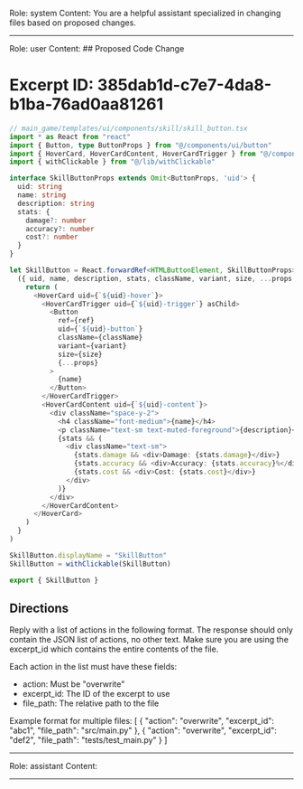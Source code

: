 Role: system
Content: You are a helpful assistant specialized in changing files based on proposed changes.
__________________
Role: user
Content: ## Proposed Code Change
# Excerpt ID: 385dab1d-c7e7-4da8-b1ba-76ad0aa81261
```typescript
// main_game/templates/ui/components/skill/skill_button.tsx
import * as React from "react"
import { Button, type ButtonProps } from "@/components/ui/button"
import { HoverCard, HoverCardContent, HoverCardTrigger } from "@/components/ui/hover-card"
import { withClickable } from "@/lib/withClickable"

interface SkillButtonProps extends Omit<ButtonProps, 'uid'> {
  uid: string
  name: string
  description: string
  stats: {
    damage?: number
    accuracy?: number
    cost?: number
  }
}

let SkillButton = React.forwardRef<HTMLButtonElement, SkillButtonProps>(
  ({ uid, name, description, stats, className, variant, size, ...props }, ref) => {
    return (
      <HoverCard uid={`${uid}-hover`}>
        <HoverCardTrigger uid={`${uid}-trigger`} asChild>
          <Button
            ref={ref}
            uid={`${uid}-button`}
            className={className}
            variant={variant}
            size={size}
            {...props}
          >
            {name}
          </Button>
        </HoverCardTrigger>
        <HoverCardContent uid={`${uid}-content`}>
          <div className="space-y-2">
            <h4 className="font-medium">{name}</h4>
            <p className="text-sm text-muted-foreground">{description}</p>
            {stats && (
              <div className="text-sm">
                {stats.damage && <div>Damage: {stats.damage}</div>}
                {stats.accuracy && <div>Accuracy: {stats.accuracy}%</div>}
                {stats.cost && <div>Cost: {stats.cost}</div>}
              </div>
            )}
          </div>
        </HoverCardContent>
      </HoverCard>
    )
  }
)

SkillButton.displayName = "SkillButton"
SkillButton = withClickable(SkillButton)

export { SkillButton }
```

## Directions
Reply with a list of actions in the following format. The response should only contain the JSON list of actions, no other text.
Make sure you are using the excerpt_id which contains the entire contents of the file.

Each action in the list must have these fields:
- action: Must be "overwrite"
- excerpt_id: The ID of the excerpt to use
- file_path: The relative path to the file

Example format for multiple files:
[
    {
        "action": "overwrite",
        "excerpt_id": "abc1",
        "file_path": "src/main.py"
    },
    {
        "action": "overwrite",
        "excerpt_id": "def2",
        "file_path": "tests/test_main.py"
    }
]
__________________
Role: assistant
Content: 
__________________
